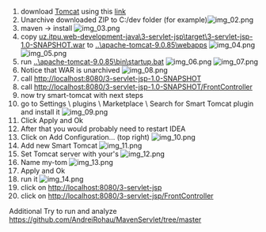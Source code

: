 1. download [Tomcat](https://tomcat.apache.org/download-90.cgi) using this [link](https://dlcdn.apache.org/tomcat/tomcat-9/v9.0.85/bin/apache-tomcat-9.0.85.zip)
2. Unarchive downloaded ZIP to C:/dev folder (for example)![img_02.png](readme-static/img_02.png)
3. maven -> install ![img_03.png](readme-static/img_03.png)
4. copy [uz.itpu.web-development-java\3-servlet-jsp\target\3-servlet-jsp-1.0-SNAPSHOT.war]() to [..\apache-tomcat-9.0.85\webapps]()
![img_04.png](readme-static/img_04.png) ![img_05.png](readme-static/img_05.png)
5. run [..\apache-tomcat-9.0.85\bin\startup.bat]() ![img_06.png](readme-static/img_06.png) ![img_07.png](readme-static/img_07.png)
6. Notice that WAR is unarchived ![img_08.png](readme-static/img_08.png)
7. call [http://localhost:8080/3-servlet-jsp-1.0-SNAPSHOT](http://localhost:8080/3-servlet-jsp-1.0-SNAPSHOT)
8. call [http://localhost:8080/3-servlet-jsp-1.0-SNAPSHOT/FrontController](http://localhost:8080/3-servlet-jsp-1.0-SNAPSHOT/FrontController)
9. now try smart-tomcat with next steps
10. go to Settings \ plugins \ Marketplace \ Search for Smart Tomcat plugin and install it
![img_09.png](readme-static/img_09.png) 
11. Click Apply and Ok
12. After that you would probably need to restart IDEA
13. Click on Add Configuration... (top right) ![img_10.png](readme-static/img_10.png)
14. Add new Smart Tomcat ![img_11.png](readme-static/img_11.png)
15. Set Tomcat server with your's ![img_12.png](readme-static/img_12.png)
16. Name my-tom ![img_13.png](readme-static/img_13.png)
17. Apply and Ok
18. run it ![img_14.png](readme-static/img_14.png)
19. click on [http://localhost:8080/3-servlet-jsp](http://localhost:8080/3-servlet-jsp)
20. click on [http://localhost:8080/3-servlet-jsp/FrontController](http://localhost:8080/3-servlet-jsp/FrontController)


Additional
Try to run and analyze https://github.com/AndreiRohau/MavenServlet/tree/master